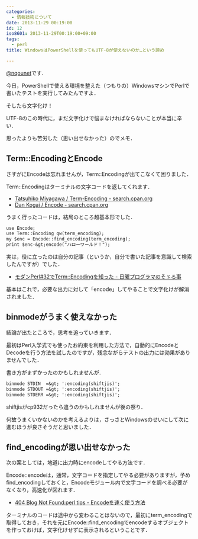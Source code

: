 ```yaml
---
categories:
  - 情報技術について
date: 2013-11-29 00:19:00
id: 12
iso8601: 2013-11-29T00:19:00+09:00
tags:
  - perl
title: WindowsはPowerShellを使ってもUTF-8が使えないのか…という諦め

---
```


<p><a href="https://twitter.com/nqounet">@nqounet</a>です．</p>

<p>今日，PowerShellで使える環境を整えた（つもりの）WindowsマシンでPerlで書いたテストを実行してみたんですよ．</p>

<p>そしたら文字化け！</p>

<p>UTF-8のこの時代に，まだ文字化けで悩まなければならないことが本当に辛い．</p>

<p>思ったよりも苦労した（思い出せなかった）のでメモ．
</p>

<h2>Term::EncodingとEncode</h2>

<p>さすがにEncodeは忘れませんが，Term::Encodingが出てこなくて困りました．</p>

<p>Term::Encodingはターミナルの文字コードを返してくれます．</p>

<ul>
    <li><a href="http://search.cpan.org/dist/Term-Encoding/">Tatsuhiko Miyagawa / Term-Encoding - search.cpan.org</a></li>
    <li><a href="http://search.cpan.org/dist/Encode/">Dan Kogai / Encode - search.cpan.org</a></li>
</ul>

<p>うまく行ったコードは，結局のところ超基本形でした．</p>

```default
use Encode;
use Term::Encoding qw(term_encoding);
my $enc = Encode::find_encoding(term_encoding);
print $enc-&gt;encode("ハローワールド！");
```

<p>実は，役に立ったのは自分の記事（というか，自分で書いた記事を意識して検索したんですが）でした．</p>

<ul>
    <li><a href="http://www.nishimiyahara.net/2010/06/02/013759">モダンPerl#32でTerm::Encodingを知った - 日曜プログラマのそゞろ事</a></li>
</ul>

<p>基本はこれで，必要な出力に対して「encode」してやることで文字化けが解消されました．</p>

<h2>binmodeがうまく使えなかった</h2>

<p>結論が出たところで，思考を追っていきます．</p>

<p>最初はPerl入学式でも使ったお約束を利用した方法で，自動的にEncodeとDecodeを行う方法を試したのですが，残念ながらテストの出力には効果がありませんでした．</p>

<p>書き方がまずかったのかもしれませんが．</p>

```default
binmode STDIN  =&gt; ':encoding(shiftjis)';
binmode STDOUT =&gt; ':encoding(shiftjis)';
binmode STDERR =&gt; ':encoding(shiftjis)';
```

<p>shiftjisがcp932だったら違うのかもしれませんが後の祭り．</p>

<p>何故うまくいかないのかを考えるよりは，さっさとWindowsのせいにして次に進むほうが良さそうだと思いました．</p>

<h2>find_encodingが思い出せなかった</h2>

<p>次の案としては，地道に出力時にencodeしてやる方法です．</p>

<p>Encode::encodeは，通常，文字コードを指定してやる必要がありますが，予めfind_encodingしておくと，Encodeモジュール内で文字コードを調べる必要がなくなり，高速化が図れます．</p>

<ul>
    <li><a href="http://blog.livedoor.jp/dankogai/archives/50815457.html">404 Blog Not Found:perl tips - Encodeを速く使う方法</a></li>
</ul>

<p>ターミナルのコードは途中から変わることはないので，最初にterm_encodingで取得しておき，それを元にEncode::find_encodingでencodeするオブジェクトを作っておけば，文字化けせずに表示されるということです．</p>
    	